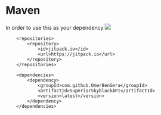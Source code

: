 # Maven
In order to use this as your dependency
[![](https://jitpack.io/v/OmerBenGera/SuperiorSkyblockAPI.svg)](https://jitpack.io/#OmerBenGera/SuperiorSkyblockAPI)
```
    <repositories>
        <repository>
            <id>jitpack.io</id>
            <url>https://jitpack.io</url>
        </repository>
    </repositories>

    <dependencies>
        <dependency>
            <groupId>com.github.OmerBenGera</groupId>
            <artifactId>SuperiorSkyblockAPI</artifactId>
            <version>latest</version>
        </dependency>
    </dependencies>
```
